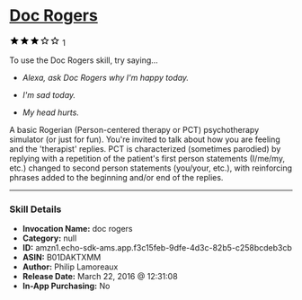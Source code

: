 # [Doc Rogers](http://alexa.amazon.com/#skills/amzn1.echo-sdk-ams.app.f3c15feb-9dfe-4d3c-82b5-c258bcdeb3cb)
![3 stars](../../images/ic_star_black_18dp_1x.png)![3 stars](../../images/ic_star_black_18dp_1x.png)![3 stars](../../images/ic_star_black_18dp_1x.png)![3 stars](../../images/ic_star_border_black_18dp_1x.png)![3 stars](../../images/ic_star_border_black_18dp_1x.png) 1

To use the Doc Rogers skill, try saying...

* *Alexa, ask Doc Rogers why I'm happy today.*

* *I'm sad today.*

* *My head hurts.*

A basic Rogerian (Person-centered therapy or PCT) psychotherapy simulator (or just for fun).  You're invited to talk about how you are feeling and the 'therapist' replies.  PCT is characterized (sometimes parodied) by replying with a repetition of the patient's first person statements (I/me/my, etc.) changed to second person statements (you/your, etc.), with reinforcing phrases added to the beginning and/or end of the replies.

***

### Skill Details

* **Invocation Name:** doc rogers
* **Category:** null
* **ID:** amzn1.echo-sdk-ams.app.f3c15feb-9dfe-4d3c-82b5-c258bcdeb3cb
* **ASIN:** B01DAKTXMM
* **Author:** Philip Lamoreaux
* **Release Date:** March 22, 2016 @ 12:31:08
* **In-App Purchasing:** No
